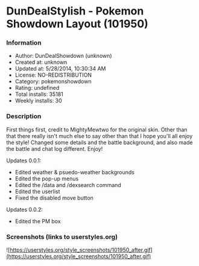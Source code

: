 # DunDealStylish - Pokemon Showdown Layout (101950)

### Information
- Author: DunDealShowdown (unknown)
- Created at: unknown
- Updated at: 5/28/2014, 10:30:34 AM
- License: NO-REDISTRIBUTION
- Category: pokemonshowdown
- Rating: undefined
- Total installs: 35181
- Weekly installs: 30


### Description
First things first, credit to MightyMewtwo for the original skin. Other than that there really isn't much else to say other than that I hope you'll all enjoy the style! Changed some details and the battle background, and also made the battle and chat log different. Enjoy!

Updates 0.0.1:
- Edited weather & psuedo-weather backgrounds
- Edited the pop-up menus
- Edited the /data and /dexsearch command
- Edited the userlist
- Fixed the disabled move button

Updates 0.0.2:
- Edited the PM box


### Screenshots (links to userstyles.org)
![https://userstyles.org/style_screenshots/101950_after.gif](https://userstyles.org/style_screenshots/101950_after.gif)


